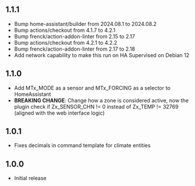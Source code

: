 <!-- https://developers.home-assistant.io/docs/add-ons/presentation#keeping-a-changelog -->

## 1.1.1

- Bump home-assistant/builder from 2024.08.1 to 2024.08.2
- Bump actions/checkout from 4.1.7 to 4.2.1
- Bump frenck/action-addon-linter from 2.15 to 2.17
- Bump actions/checkout from 4.2.1 to 4.2.2
- Bump frenck/action-addon-linter from 2.17 to 2.18
- Add network capability to make this run on HA Supervised on Debian 12

## 1.1.0

- Add MTx_MODE as a sensor and MTx_FORCING as a selector to HomeAssistant
- **BREAKING CHANGE**: Change how a zone is considered active, now the plugin check if Zx_SENSOR_CHN != 0 instead of Zx_TEMP != 32769 (aligned with the web interface logic)

## 1.0.1

- Fixes decimals in command template for climate entities

## 1.0.0

- Initial release
